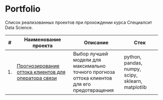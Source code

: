 # Portfolio

Список реализованных проектов при прохождении курса Специалсит Data Science.

| #    | Наименование проекта                | Описание                                                     | Стек                                                         |
| ---- | ------------------------------------------------------------ | ------------------------------------------------------------ | ------------------------------------------------------------ |
| 1.   | [Прогнозирование оттока клиентов для оператора связи](https://github.com/aq2003/Portfolio/tree/main/Gold%20Recovery) | Выбор лучшей модели для максимально <br/>точного прогноза оттока клиентов<br/>для его предотвращения| python, pandas, numpy, scipy, sklearn, matplotlib       |

